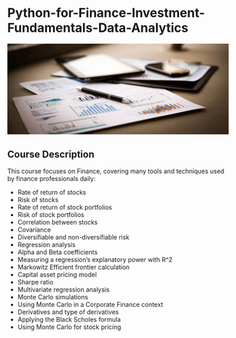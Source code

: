 # Python-for-Finance-Investment-Fundamentals-Data-Analytics


!['image'](./images/background.jpg)

## Course Description

This course focuses on Finance, covering many tools and techniques used by finance professionals daily:  

* Rate of return of stocks  
* Risk of stocks  
* Rate of return of stock portfolios  
* Risk of stock portfolios  
* Correlation between stocks  
* Covariance  
* Diversifiable and non-diversifiable risk  
* Regression analysis  
* Alpha and Beta coefficients  
* Measuring a regression’s explanatory power with R^2  
* Markowitz Efficient frontier calculation  
* Capital asset pricing model  
* Sharpe ratio  
* Multivariate regression analysis  
* Monte Carlo simulations  
* Using Monte Carlo in a Corporate Finance context  
* Derivatives and type of derivatives  
* Applying the Black Scholes formula  
* Using Monte Carlo for stock pricing